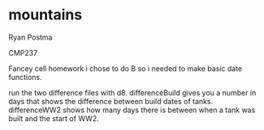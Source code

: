 # mountains
Ryan Postma

CMP237 

Fancey cell homework i chose to do B so i needed to make basic date functions.

run the two difference files with d8. differenceBuild gives you a number in days that shows the difference between build dates of tanks. differenceWW2 shows how many days there is between when a tank was built and the start of WW2.


